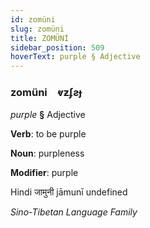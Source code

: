 ```yaml
---
id: zomüni
slug: zomüni
title: ZOMÜNİ
sidebar_position: 509
hoverText: purple § Adjective
---
```


### zomüni&emsp;<span kind="abugida">ⱴƶʄƨɟ</span>

*purple* **§** Adjective

**Verb**: to be purple

**Noun**: purpleness

**Modifier**: purple

Hindi जामुनी jāmunī undefined

*Sino-Tibetan Language Family*